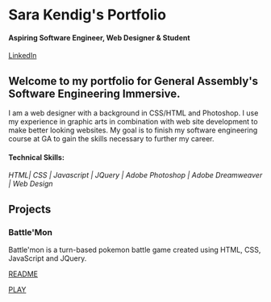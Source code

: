 # Sara Kendig's Portfolio
#### Aspiring Software Engineer, Web Designer & Student

[LinkedIn](https://www.linkedin.com/in/sarakendig/)

## Welcome to my portfolio for General Assembly's Software Engineering Immersive. 

I am a web designer with a background in CSS/HTML and Photoshop. I use my experience in graphic arts in combination with web site development to make better looking websites. My goal is to finish my software engineering course at GA to gain the skills necessary to further my career.


#### Technical Skills:

*HTML| CSS | Javascript | JQuery | Adobe Photoshop | Adobe Dreamweaver | Web Design* 

## Projects

### Battle'Mon

Battle'mon is a turn-based pokemon battle game created using HTML, CSS, JavaScript and JQuery.

[README](https://github.com/sarakendig/sarakendig.github.io/blob/main/battlemon/README.md)

[PLAY](https://epic-jackson-af0413.netlify.app/#)
